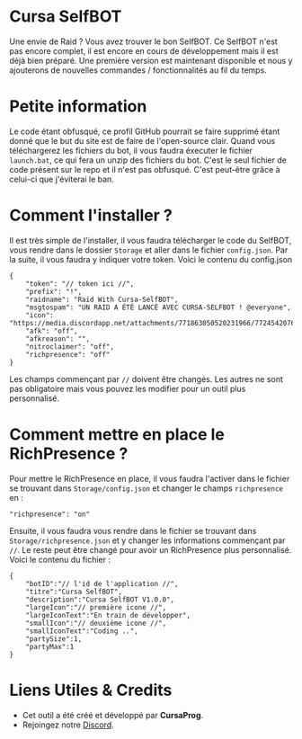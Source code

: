 # Cursa SelfBOT
Une envie de Raid ? Vous avez trouver le bon SelfBOT.
Ce SelfBOT n'est pas encore complet, il est encore en cours de développement mais il est déjà bien préparé. Une première version est maintenant disponible et nous y ajouterons de nouvelles commandes / fonctionnalités au fil du temps.

# Petite information
Le code étant obfusqué, ce profil GitHub pourrait se faire supprimé étant donné que le but du site est de faire de l'open-source clair. Quand vous téléchargerez les fichiers du bot, il vous faudra éxecuter le fichier `launch.bat`, ce qui fera un unzip des fichiers du bot. C'est le seul fichier de code présent sur le repo et il n'est pas obfusqué. C'est peut-être grâce à celui-ci que j'éviterai le ban.

# Comment l'installer ?
Il est très simple de l'installer, il vous faudra télécharger le code du SelfBOT, vous rendre dans le dossier `Storage` et aller dans le fichier `config.json`.
Par la suite, il vous faudra y indiquer votre token. Voici le contenu du config.json

```
{
	"token": "// token ici //",
	"prefix": "!",
	"raidname": "Raid With Cursa-SelfBOT",
	"msgtospam": "UN RAID A ÉTÉ LANCÉ AVEC CURSA-SELFBOT ! @everyone",
	"icon": "https://media.discordapp.net/attachments/771863050520231966/772454207613698068/Logo_carre.png",
	"afk": "off",
	"afkreason": "",
	"nitroclaimer": "off",
	"richpresence": "off"
}
```
Les champs commençant par `//` doivent être changés. Les autres ne sont pas obligatoire mais vous pouvez les modifier pour un outil plus personnalisé.

# Comment mettre en place le RichPresence ?
Pour mettre le RichPresence en place, il vous faudra l'activer dans le fichier se trouvant dans `Storage/config.json` et changer le champs `richpresence` en :
```
"richpresence": "on"
```
Ensuite, il vous faudra vous rendre dans le fichier se trouvant dans `Storage/richpresence.json` et y changer les informations commençant par `//`. Le reste peut être changé pour avoir un RichPresence plus personnalisé.
Voici le contenu du fichier :
```
{
    "botID":"// l'id de l'application //",
    "titre":"Cursa SelfBOT",
    "description":"Cursa SelfBOT V1.0.0",
    "largeIcon":"// première icone //",
    "largeIconText":"En train de développer",
    "smallIcon":"// deuxième icone //",
    "smallIconText":"Coding ..",
    "partySize":1,
    "partyMax":1
}
```

# Liens Utiles & Credits
- Cet outil a été créé et développé par **CursaProg**.
- Rejoingez notre [Discord](https://discord.gg/G2ywfjxw9F, "Cursa Project").
